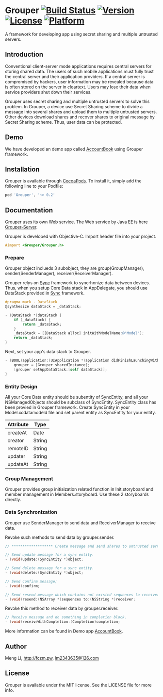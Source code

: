 # Grouper [![Build Status](https://travis-ci.org/lm2343635/Grouper.svg?branch=master)](https://travis-ci.org/lm2343635/Grouper) [![Version](https://img.shields.io/cocoapods/v/Grouper.svg?style=flat)](http://cocoapods.org/pods/Grouper) [![License](https://img.shields.io/cocoapods/l/Grouper.svg?style=flat)](http://cocoapods.org/pods/Grouper) [![Platform](https://img.shields.io/cocoapods/p/Grouper.svg?style=flat)](http://cocoapods.org/pods/Grouper)
A framework for developing app using secret sharing and multiple untrusted servers.

## Introduction
Conventional client-server mode applications requires central servers for storing shared data. The users of such mobile applications must fully trust the central server and their application providers. If a central server is compromised by hackers, user information may be revealed because data is often stored on the server in cleartext. Users may lose their data when service providers shut down their services.

Grouper uses secret sharing and multiple untrusted servers to solve this problem. In Grouper, a device use Secret Sharing scheme to divide a message into several shares and upload them to multiple untrusted servers. Other devices download shares and recover shares to original message by Secret Sharing scheme. Thus, user data can be protected. 

## Demo
We have developed an demo app called [AccountBook](https://github.com/lm2343635/AccountBook) using Grouper framework.

## Installation

Grouper is available through [CocoaPods](http://cocoapods.org). To install
it, simply add the following line to your Podfile:

```ruby
pod 'Grouper', '~> 0.2'
```

## Documentation

Grouper uses its own Web service. The Web service by Java EE is here [Grouper-Server](https://github.com/lm2343635/Grouper-Server).

Grouper is developed with Objective-C. Import header file into your project.

```objective-c
#import <Grouper/Grouper.h>
```

### Prepare
Grouper object inclueds 3 subobject, they are group(GroupManager), sender(SenderManager), receiver(ReceiverManager).

Grouper relys on [Sync](https://github.com/SyncDB/Sync) framework to syncrhonize data between devices. Thus, when you setup Core Data stack in AppDelegate, you should use DataStack provided in [Sync](https://github.com/SyncDB/Sync) framework.

```objective-c
#pragma mark - DataStack
@synthesize dataStack = _dataStack;

- (DataStack *)dataStack {
    if (_dataStack) {
        return _dataStack;
    }
    _dataStack = [[DataStack alloc] initWithModelName:@"Model"];
    return _dataStack;
}
```

Next, set your app's data stack to Grouper.

```objective-c
- (BOOL)application:(UIApplication *)application didFinishLaunchingWithOptions:(NSDictionary *)launchOptions {
    grouper = [Grouper sharedInstance];
    [grouper setAppDataStack:[self dataStack]];
}
```

### Entity Design

All your Core Data entity should be subentity of SyncEntity, and all your NSManagedObjects should be subclass of SyncEntity. SyncEntity class has been provied in Grouper framework. Create SyncEntity in your Model.xcdatamodeld file and set parent entity as SyncEntity for your entity.

| Attribute | Type   |
|-----------|--------|
| createAt  | Date   |
| creator   | String |
| remoteID  | String |
| updater   | String |
| updateAt  | String |

### Group Management

Grouper provides group initialzation related function in Init.storyboard and member management in Members.storyboard. Use these 2 storyboards directly.

### Data Synchronization

Grouper use SenderManager to send data and ReceiverManager to receive data. 

Revoke such methods to send data by grouper.sender.

```objective-c
// ******************* Create message and send shares to untrusted servers. *******************

// Send update message for a sync entity.
- (void)update:(SyncEntity *)object;

// Send delete message for a sync entity.
- (void)delete:(SyncEntity *)object;

// Send confirm message;
- (void)confirm;

// Send resend message which contains not existed sequences to receiver.
- (void)resend:(NSArray *)sequences to:(NSString *)receiver;
```

Revoke this method to receiver data by grouper.receiver.

```objective-c
// Receive message and do something in completion block.
- (void)receiveWithCompletion:(Completion)completion;
```

More information can be found in Demo app [AccountBook](https://github.com/lm2343635/AccountBook).

## Author

Meng Li, http://fczm.pw, lm2343635@126.com

## License

Grouper is available under the MIT license. See the LICENSE file for more info.
